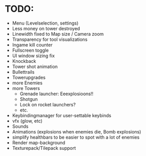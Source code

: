 # TODO:

- Menu (Levelselection, settings)
- Less money on tower destroyed
- Linewidth fixed to Map size / Camera zoom
- Transparency for tool visualizations
- Ingame kill counter
- Fullscreen toggle
- UI window sizing fix 
- Knockback
- Tower shot animation
- Bullettrails
- Towerupgrades
- more Enemies
- more Towers
  - Grenade launcher: Eeexplosioons!!
  - Shotgun
  - Lock on rocket launchers?
  - etc.
- Keybindingmanager for user-settable keybinds
- vfx (glow, etc)
- Sounds
- Animations (explosions when enemies die, Bomb explosions)
- simplify healthbars to be easier to spot with a lot of enemies
- Render map-background
- Texturepack/Tilepack support

